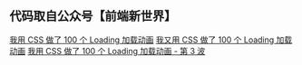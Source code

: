## 代码取自公众号【前端新世界】

[我用 CSS 做了 100 个 Loading 加载动画](https://mp.weixin.qq.com/s/NtDrqK9E8yndT77Zn1wqeQ)
[我又用 CSS 做了 100 个 Loading 加载动画](https://mp.weixin.qq.com/s/g2AvgDq_cwHyIGFrrtv6XA)
[我用 CSS 做了 100 个 Loading 加载动画 - 第 3 波](https://mp.weixin.qq.com/s/4KwkZ7cHIoLfPE3tUHqNyg)
